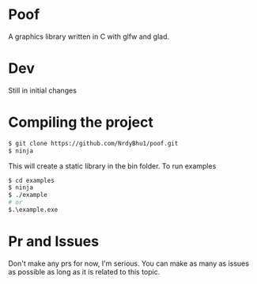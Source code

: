 # Poof
A graphics library written in C with glfw and glad.

# Dev
Still in initial changes

# Compiling the project
```sh
$ git clone https://github.com/NrdyBhu1/poof.git
$ ninja
```
This will create a static library in the bin folder. To run examples
```sh
$ cd examples
$ ninja
$ ./example 
# or 
$.\example.exe
```

# Pr and Issues
Don't make any prs for now, I'm serious. You can make as many as issues as possible as long as it is related to this topic.
